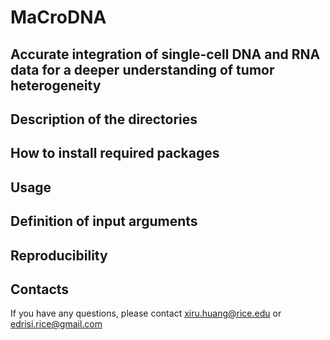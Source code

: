 # MaCroDNA
## Accurate integration of single-cell DNA and RNA data for a deeper understanding of tumor heterogeneity

## Description of the directories
## How to install required packages 
## Usage
## Definition of input arguments
## Reproducibility
## Contacts
If you have any questions, please contact xiru.huang@rice.edu or edrisi.rice@gmail.com
